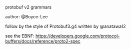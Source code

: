 protobuf v2 grammars 

author: @Boyce-Lee

follow by the style of Protobuf3.g4 written by @anatawa12

see the EBNF: https://developers.google.com/protocol-buffers/docs/reference/proto2-spec
